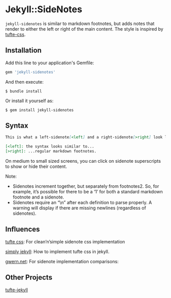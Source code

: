 # Jekyll::SideNotes

`jekyll-sidenotes` is similar to markdown footnotes, but adds notes that render to either the left or right of the main content. The style is inspired by [tufte-css](https://edwardtufte.github.io/tufte-css/).

## Installation

Add this line to your application's Gemfile:

```ruby
gem 'jekyll-sidenotes'
```

And then execute:

    $ bundle install

Or install it yourself as:

    $ gem install jekyll-sidenotes

## Syntax

```markdown
This is what a left-sidenote[<left] and a right-sidenote[>right] look like.

[<left]: the syntax looks similar to...
[>right]: ...regular markdown footnotes.
```

On medium to small sized screens, you can click on sidenote superscripts to show or hide their content.

Note:

- Sidenotes increment together, but separately from footnotes2. So, for example, it’s possible for there to be a ‘1’ for both a standard markdown footnote and a sidenote.
- Sidenotes require an “\n” after each definition to parse properly. A warning will display if there are missing newlines (regardless of sidenotes).

## Influences

[tufte css](https://github.com/edwardtufte/tufte-css): For clean’n’simple sidenote css implementation

[simply jekyll](https://github.com/raghudotcc/simply-jekyll): How to implement tufte css in jekyll.

[gwern.net](https://github.com/gwern/gwern.net): For sidenote implementation comparisons:

## Other Projects

[tufte-jekyll](https://github.com/clayh53/tufte-jekyll)
